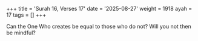 +++
title = 'Surah 16, Verses 17'
date = '2025-08-27'
weight = 1918
ayah = 17
tags = []
+++

Can the One Who creates be equal to those who do not? Will you not then be mindful?